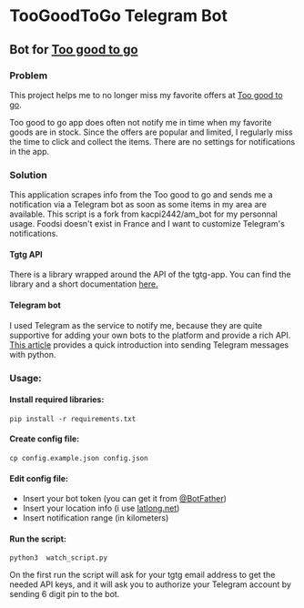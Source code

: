 # TooGoodToGo Telegram Bot
## Bot for [Too good to go](https://toogoodtogo.com)
### Problem
This project helps me to no longer miss my favorite offers at [Too good to go](https://toogoodtogo.com).

Too good to go app does often not notify me in time when my favorite goods are in stock. Since the offers are popular and limited, I regularly miss the time to click and collect the items. There are no settings for notifications in the app.

### Solution
This application scrapes info from the Too good to go and sends me a notification via a Telegram bot as soon as some items in my area are available.
This script is a fork from kacpi2442/am_bot for my personnal usage. Foodsi doesn't exist in France and I want to customize Telegram's notifications. 

#### Tgtg API
There is a library wrapped around the API of the tgtg-app. You can find the library and a short documentation [here.](https://pypi.org/project/tgtg/)

#### Telegram bot
I used Telegram as the service to notify me, because they are quite supportive for adding your own bots to the platform and provide a rich API. [This article](https://medium.com/@ManHay_Hong/how-to-create-a-telegram-bot-and-send-messages-with-python-4cf314d9fa3e) provides a quick introduction into sending Telegram messages with python.

### Usage:
#### Install required libraries:
```pip install -r requirements.txt```
#### Create config file:
```cp config.example.json config.json```
#### Edit config file:
- Insert your bot token (you can get it from [@BotFather](https://t.me/BotFather))
- Insert your location info (i use [latlong.net](https://www.latlong.net/))
- Insert notification range (in kilometers)
#### Run the script:
```python3  watch_script.py```

 On the first run the script will ask for your tgtg email address to get the needed API keys, and it will ask you to authorize your Telegram account by sending 6 digit pin to the bot.
